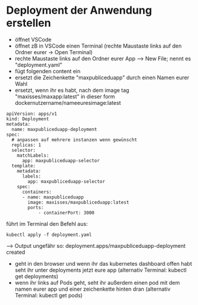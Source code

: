 # Deployment der Anwendung erstellen

* öffnet VSCode
* öffnet zB in VSCode einen Terminal \(rechte Maustaste links auf den Ordner eurer -&gt; Open Terminal\) 
* rechte Maustaste links auf den Ordner eurer App --&gt; New File; nennt es "deployment.yaml"
* fügt folgenden content ein
* ersetzt die Zeichenkette "maxpubliceduapp" durch einen Namen eurer Wahl
* ersetzt, wenn ihr es habt, nach dem image tag "maxisses/maxapp:latest" in dieser form dockernutzername/nameeuresimage:latest

```text
apiVersion: apps/v1
kind: Deployment
metadata:
  name: maxpubliceduapp-deployment
spec:
  # anpassen auf mehrere instanzen wenn gewünscht
  replicas: 1
  selector: 
    matchLabels:
      app: maxpubliceduapp-selector
  template:
    metadata:
      labels:
        app: maxpubliceduapp-selector
    spec:
      containers:
      - name: maxpubliceduapp
        image: maxisses/maxpubliceduapp:latest
        ports:
            - containerPort: 3000
```

führt im Terminal den Befehl aus:

```text
kubectl apply -f deployment.yaml
```

--&gt; Output ungefähr so: deployment.apps/maxpubliceduapp-deployment created

* geht in den browser und wenn ihr das kubernetes dashboard offen habt seht ihr unter deployments jetzt eure app \(alternativ Terminal: kubectl get deployments\)
* wenn ihr links auf Pods geht, seht ihr außerdem einen pod mit dem namen eurer app und einer zeichenkette hinten dran \(alternativ Terminal: kubectl get pods\)

